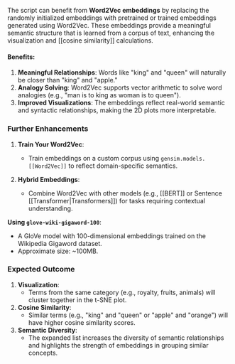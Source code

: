 The script can benefit from **Word2Vec embeddings** by replacing the randomly initialized embeddings with pretrained or trained embeddings generated using Word2Vec. These embeddings provide a meaningful semantic structure that is learned from a corpus of text, enhancing the visualization and [[cosine similarity]] calculations.

#### Benefits:

1. **Meaningful Relationships**: Words like "king" and "queen" will naturally be closer than "king" and "apple."
2. **Analogy Solving**: Word2Vec supports vector arithmetic to solve word analogies (e.g., "man is to king as woman is to queen").
3. **Improved Visualizations**: The embeddings reflect real-world semantic and syntactic relationships, making the 2D plots more interpretable.

### Further Enhancements

1. **Train Your Word2Vec**:
    - Train embeddings on a custom corpus using `gensim.models.[[Word2Vec]]` to reflect domain-specific semantics.
    
1. **Hybrid Embeddings**:
    - Combine Word2Vec with other models (e.g., [[BERT]] or Sentence [[Transformer|Transformers]]) for tasks requiring contextual understanding.

**Using `glove-wiki-gigaword-100`**:

- A GloVe model with 100-dimensional embeddings trained on the Wikipedia Gigaword dataset.
- Approximate size: ~100MB.

### Expected Outcome

1. **Visualization**:
    - Terms from the same category (e.g., royalty, fruits, animals) will cluster together in the t-SNE plot.
2. **Cosine Similarity**:
    - Similar terms (e.g., "king" and "queen" or "apple" and "orange") will have higher cosine similarity scores.
3. **Semantic Diversity**:
    - The expanded list increases the diversity of semantic relationships and highlights the strength of embeddings in grouping similar concepts.